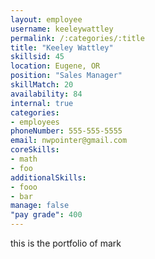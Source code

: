 ```yaml
--- 
layout: employee 
username: keeleywattley
permalink: /:categories/:title 
title: "Keeley Wattley" 
skillsid: 45 
location: Eugene, OR
position: "Sales Manager"
skillMatch: 20
availability: 84
internal: true
categories: 
- employees
phoneNumber: 555-555-5555 
email: nwpointer@gmail.com
coreSkills:
- math 
- foo
additionalSkills:
- fooo
- bar
manage: false
"pay grade": 400
---
```


this is the portfolio of mark
